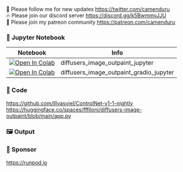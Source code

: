 🐣 Please follow me for new updates https://twitter.com/camenduru <br />
🔥 Please join our discord server https://discord.gg/k5BwmmvJJU <br />
🥳 Please join my patreon community https://patreon.com/camenduru <br />

### 🍊 Jupyter Notebook

| Notebook | Info
| --- | --- |
[![Open In Colab](https://colab.research.google.com/assets/colab-badge.svg)](https://colab.research.google.com/github/camenduru/diffusers-image-outpaint-jupyter/blob/main/diffusers_image_outpaint_jupyter.ipynb) | diffusers_image_outpaint_jupyter
[![Open In Colab](https://colab.research.google.com/assets/colab-badge.svg)](https://colab.research.google.com/github/camenduru/diffusers-image-outpaint-jupyter/blob/main/diffusers_image_outpaint_gradio_jupyter.ipynb) | diffusers_image_outpaint_gradio_jupyter

### 🧬 Code
https://github.com/lllyasviel/ControlNet-v1-1-nightly <br />
https://huggingface.co/spaces/fffiloni/diffusers-image-outpaint/blob/main/app.py <br />

### 🖼 Output

### 🏢 Sponsor
https://runpod.io
